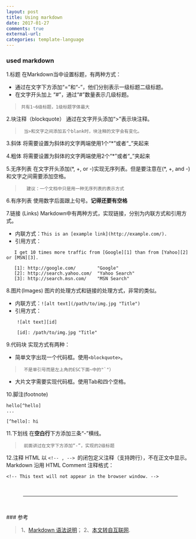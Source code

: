 ```yaml
---
layout: post
title: Using markdown 
date: 2017-01-27
comments: true
external-url:
categories: template-language
---
```


### used markdown 

1.<a>标题</a>
   在Markdown当中设置标题，有两种方式：
   - 通过在文字下方添加“=”和“-”，他们分别表示一级标题二级标题。
   - 在文字开头加上 “#”，通过“#”数量表示几级标题。
   >     共有1~6级标题，1级标题字体最大

2.<a>块注释（blockquote）</a>
   通过在文字开头添加“>”表示块注释。
>      当>和文字之间添加五个blank时，块注释的文字会有变化。


3.<a>斜体</a>
将需要设置为斜体的文字两端使用1个“*”或者“_”夹起来

4.<a>粗体</a>
将需要设置为斜体的文字两端使用2个“*”或者“_”夹起来

5.<a>无序列表</a>
在文字开头添加(\*, +, or -)实现无序列表。但是要注意在(\*, +, and -)和文字之间需要添加空格。
>       建议：一个文档中只是用一种无序列表的表示方式

6.<a>有序列表</a>
使用数字后面跟上句号。**记得还要有空格**

7.<a>链接 (Links)</a>
   Markdown中有两种方式，实现链接，分别为内联方式和引用方式。
   - 内联方式：`This is an [example link](http://example.com/).`
   - 引用方式：

```
   I get 10 times more traffic from [Google][1] than from [Yahoo][2] or [MSN][3].  

   [1]: http://google.com/        "Google" 
   [2]: http://search.yahoo.com/  "Yahoo Search" 
   [3]: http://search.msn.com/    "MSN Search"
```

8.<a>图片(Images)</a>
   图片的处理方式和链接的处理方式，非常的类似。
   - 内联方式：`![alt text](/path/to/img.jpg "Title")`
   - 引用方式：

```
    ![alt text][id]

    [id]: /path/to/img.jpg "Title"
```

9.<a>代码块</a>
    实现方式有两种：
   - 简单文字出现一个代码框。使用`<blockquote>`。
>      不是单引号而是左上角的ESC下面~中的"`"）
   - 大片文字需要实现代码框。使用Tab和四个空格。

10.<a>脚注(footnote)</a>

```
hello[^hello]
...

[^hello]: hi

```

11.<a>下划线</a>
在**空白行**下方添加三条“-”横线。
>      前面讲过在文字下方添加“-”，实现的2级标题

12.<a>注释</a>
HTML 以 `<!-- , --> `的闭包定义注释（支持跨行），不在正文中显示。Markdown 沿用 HTML Comment 注释格式：

`<!-- This text will not appear in the browser window. --> `

<hr style="margin: 45px">
### <a>参考</a>

>1、[Markdown 语法说明](http://wowubuntu.com/markdown/)；
 2、[本文转自互联网](http://www.360doc.com/content/15/0216/11/8790037_448944940.shtml).